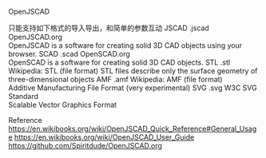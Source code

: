 OpenJSCAD

只能支持如下格式的导入导出，和简单的参数互动
	JSCAD	.jscad	OpenJSCAD.org	
		OpenJSCAD is a software for creating solid 3D CAD objects using your browser.
	SCAD	.scad	OpenSCAD.org	
		OpenSCAD is a software for creating solid 3D CAD objects.
	STL		.stl	Wikipedia: STL (file format)
		STL files describe only the surface geometry of three-dimensional objects
	AMF		.amf	Wikipedia: AMF (file format)	
		Additive Manufacturing File Format (very experimental)
	SVG		.svg	W3C SVG Standard	
		Scalable Vector Graphics Format

Reference
https://en.wikibooks.org/wiki/OpenJSCAD_Quick_Reference#General_Usage
https://en.wikibooks.org/wiki/OpenJSCAD_User_Guide
https://github.com/Spiritdude/OpenJSCAD.org
